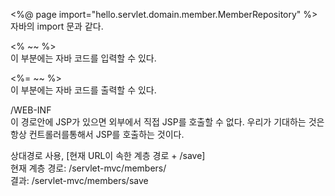 <%@ page import="hello.servlet.domain.member.MemberRepository" %><br>
자바의 import 문과 같다.

<% ~~ %><br>
이 부분에는 자바 코드를 입력할 수 있다.

<%= ~~ %><br>
이 부분에는 자바 코드를 출력할 수 있다.

/WEB-INF <br>
이 경로안에 JSP가 있으면 외부에서 직접 JSP를 호출할 수 없다. 우리가 기대하는 것은 항상 컨트롤러를통해서 JSP를 호출하는 것이다.

상대경로 사용, [현재 URL이 속한 계층 경로 + /save]<br>
현재 계층 경로: /servlet-mvc/members/<br>
결과: /servlet-mvc/members/save